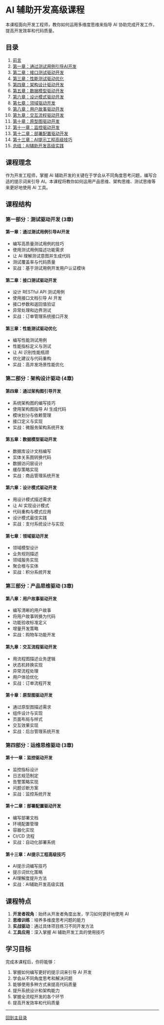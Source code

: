 # AI 辅助开发高级课程

本课程面向开发工程师，教你如何运用多维度思维来指导 AI 协助完成开发工作，提高开发效率和代码质量。

## 目录

1. [前言](./前言.md)
2. [第一章：通过测试用例引导AI开发](./第一章-通过测试用例引导AI开发.md)
3. [第二章：接口测试驱动开发](./第二章-接口测试驱动开发.md)
4. [第三章：性能测试驱动优化](./第三章-性能测试驱动优化.md)
5. [第四章：架构设计驱动开发](./第四章-架构设计驱动开发.md)
6. [第五章：数据模型驱动开发](./第五章-数据模型驱动开发.md)
7. [第六章：设计模式驱动开发](./第六章-设计模式驱动开发.md)
8. [第七章：领域驱动开发](./第七章-领域驱动开发.md)
9. [第八章：用户故事驱动开发](./第八章-用户故事驱动开发.md)
10. [第九章：交互流程驱动开发](./第九章-交互流程驱动开发.md)
11. [第十章：原型图驱动开发](./第十章-原型图驱动开发.md)
12. [第十一章：监控驱动开发](./第十一章-监控驱动开发.md)
13. [第十二章：部署配置驱动开发](./第十二章-部署配置驱动开发.md)
14. [第十三章：AI提示工程高级技巧](./第十三章-AI提示工程高级技巧.md)
15. [总结：AI辅助开发高级实践](./总结-AI辅助开发高级实践.md)

## 课程理念

作为开发工程师，掌握 AI 辅助开发的关键在于学会从不同角度思考问题，编写合适的提示词来引导 AI。本课程将教你如何运用产品思维、架构思维、测试思维等来更好地使用 AI 工具。

## 课程结构

### 第一部分：测试驱动开发 (3章)

#### 第一章：通过测试用例引导AI开发
- 编写高质量测试用例的技巧
- 使用测试用例描述功能需求
- 让 AI 理解测试意图并生成代码
- 测试覆盖率与代码质量
- 实战：基于测试用例开发用户认证模块

#### 第二章：接口测试驱动开发
- 设计 RESTful API 测试用例
- 使用接口文档引导 AI 开发
- 接口参数和返回值验证
- 异常处理和边界测试
- 实战：订单管理系统接口开发

#### 第三章：性能测试驱动优化
- 编写性能测试用例
- 性能指标定义与测试
- 让 AI 识别性能瓶颈
- 优化建议与代码重构
- 实战：高并发场景性能优化

### 第二部分：架构设计驱动 (4章)

#### 第四章：通过架构图引导开发
- 系统架构图的编写技巧
- 使用架构图指导 AI 生成代码
- 模块划分与依赖管理
- 接口定义与实现
- 实战：微服务架构系统开发

#### 第五章：数据模型驱动开发
- 数据库设计文档编写
- 实体关系图转换代码
- 数据访问层设计
- 缓存策略实现
- 实战：商品管理系统开发

#### 第六章：设计模式驱动开发
- 用设计模式描述需求
- 让 AI 实现设计模式
- 代码重构与模式应用
- 设计模式最佳实践
- 实战：支付系统设计与实现

#### 第七章：领域驱动开发
- 领域模型设计
- 业务规则描述
- 领域服务实现
- 聚合根与实体
- 实战：积分系统开发

### 第三部分：产品思维驱动 (3章)

#### 第八章：用户故事驱动开发
- 编写清晰的用户故事
- 将用户故事转换为代码
- 功能验收标准定义
- 增量开发策略
- 实战：购物车功能开发

#### 第九章：交互流程驱动开发
- 用流程图描述业务逻辑
- 状态机转换实现
- 异常流程处理
- 用户体验优化
- 实战：订单流程开发

#### 第十章：原型图驱动开发
- 通过原型图描述需求
- 组件设计与实现
- 页面布局与样式
- 交互效果实现
- 实战：后台管理系统开发

### 第四部分：运维思维驱动 (3章)

#### 第十一章：监控驱动开发
- 监控指标设计
- 日志规范制定
- 告警策略实现
- 问题诊断方案
- 实战：监控系统开发

#### 第十二章：部署配置驱动开发
- 编写部署文档
- 环境配置管理
- 容器化实现
- CI/CD 流程
- 实战：自动化部署系统

#### 第十三章：AI提示工程高级技巧
- AI提示词编写技巧
- 提示词优化策略
- AI理解度提升方法
- 实战：AI辅助开发高级实践

## 课程特点

1. **开发者视角**：始终从开发者角度出发，学习如何更好地使用 AI
2. **思维训练**：培养多维度思考问题的能力
3. **实战驱动**：通过具体项目练习不同开发方法
4. **工具应用**：深入掌握 AI 辅助开发工具的使用技巧

## 学习目标

完成本课程后，你将能够：

1. 掌握如何编写更好的提示词来引导 AI 开发
2. 学会从不同角度思考和解决问题
3. 能够使用多种方式来提高代码质量
4. 提升系统设计和架构能力
5. 掌握全流程开发的各个环节
6. 提高开发效率和代码质量

---
[回到主目录](../README.md)
